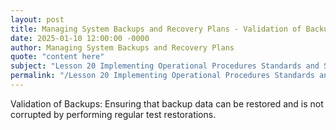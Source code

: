 ```yaml
---
layout: post
title: Managing System Backups and Recovery Plans - Validation of Backups
date: 2025-01-10 12:00:00 -0000
author: Managing System Backups and Recovery Plans
quote: "content here"
subject: "Lesson 20 Implementing Operational Procedures Standards and Specifications"
permalink: "/Lesson 20 Implementing Operational Procedures Standards and Specifications/Managing System Backups and Recovery Plans/Managing System Backups and Recovery Plans - Validation of Backups"
---
```


Validation of Backups: Ensuring that backup data can be restored and is not corrupted by performing regular test restorations.
